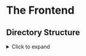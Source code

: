 # The Frontend

## Directory Structure
<details>
     <summary> Click to expand </summary>

```
├───model
├───screens
│   ├───account
│   ├───amz_health_cntr
│   │   └───pages
│   │       ├───mobile
│   │       │   └───widgets
│   │       ├───tablet
│   │       │   └───widgets
│   │       └───web
│   │           └───widgets
│   ├───chat
│   ├───dev_ui
│   ├───doctor_ui
│   ├───hospital_ui
│   │   └───med_shop
│   └───patient_ui
│       ├───covid_ui
│       ├───nearby_hosp_doc
│       └───profile
├───services
├───utils
│   └───themes
└───widgets
```

</details>